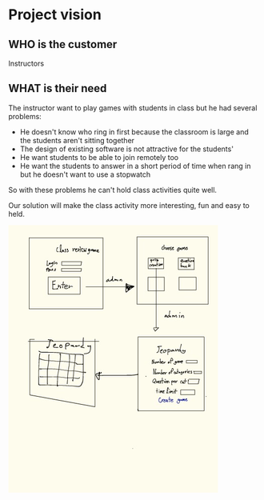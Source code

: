 # Project vision

## WHO is the customer

Instructors

## WHAT is their need

The instructor want to play games with students in class but he had several problems:

- He doesn't know who ring in first because the classroom is large and the students aren't sitting together
- The design of existing software is not attractive for the students'
- He want students to be able to join remotely too
- He want the students to answer in a short period of time when rang in but he doesn't want to use a stopwatch

So with these problems he can't hold class activities quite well.

Our solution will make the class activity more interesting, fun and easy to held.

![Vision](design.jpg)
